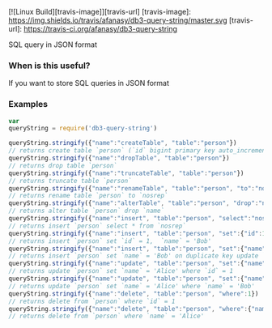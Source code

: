 [![Linux Build][travis-image]][travis-url]
[travis-image]: https://img.shields.io/travis/afanasy/db3-query-string/master.svg
[travis-url]: https://travis-ci.org/afanasy/db3-query-string

SQL query in JSON format

### When is this useful?
If you want to store SQL queries in JSON format

### Examples
```js
var
queryString = require('db3-query-string')

queryString.stringify({"name":"createTable", "table":"person"})
// returns create table `person` (`id` bigint primary key auto_increment,  `name` text)
queryString.stringify({"name":"dropTable", "table":"person"})
// returns drop table `person`
queryString.stringify({"name":"truncateTable", "table":"person"})
// returns truncate table `person`
queryString.stringify({"name":"renameTable", "table":"person", "to":"nosrep"})
// returns rename table `person` to `nosrep`
queryString.stringify({"name":"alterTable", "table":"person", "drop":"name"})
// returns alter table `person` drop `name`
queryString.stringify({"name":"insert", "table":"person", "select":"nosrep"})
// returns insert `person` select * from `nosrep`
queryString.stringify({"name":"insert", "table":"person", "set":{"id":1, "name":"Bob"}})
// returns insert `person` set `id` = 1,  `name` = 'Bob'
queryString.stringify({"name":"insert", "table":"person", "set":{"name":"Bob"}, "update":{"name":"Alice"}})
// returns insert `person` set `name` = 'Bob' on duplicate key update `name` = 'Alice'
queryString.stringify({"name":"update", "table":"person", "set":{"name":"Alice"}, "where":1})
// returns update `person` set `name` = 'Alice' where `id` = 1
queryString.stringify({"name":"update", "table":"person", "set":{"name":"Alice"}, "where":{"name":"Bob"}})
// returns update `person` set `name` = 'Alice' where `name` = 'Bob'
queryString.stringify({"name":"delete", "table":"person", "where":1})
// returns delete from `person` where `id` = 1
queryString.stringify({"name":"delete", "table":"person", "where":{"name":"Alice"}})
// returns delete from `person` where `name` = 'Alice'
```
